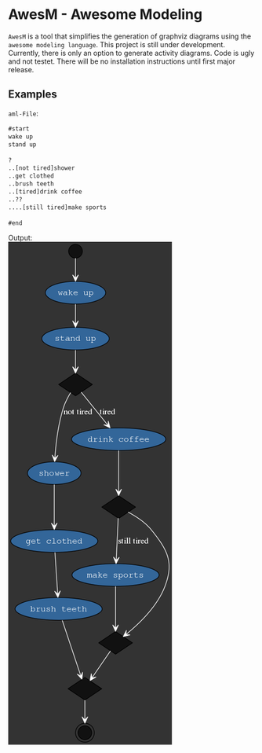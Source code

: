 # AwesM - Awesome Modeling
`AwesM` is a tool that simplifies the generation of graphviz diagrams using the `awesome modeling language`. This project is still under development. Currently, there is only an option to generate activity diagrams. Code is ugly and not testet. There will be no installation instructions until first major release.

## Examples
`aml-File`:
```
#start
wake up
stand up

?
..[not tired]shower
..get clothed
..brush teeth 
..[tired]drink coffee
..??
....[still tired]make sports

#end
``` 

Output:  
![testoutput](examples/simple_test.png)